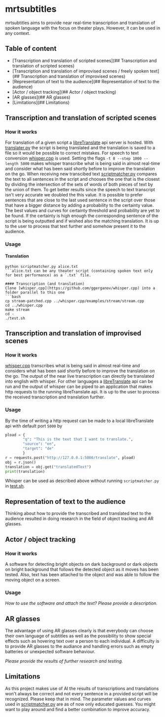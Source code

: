 # mrtsubtitles
mrtsubtitles aims to provide near real-time transcription and translation of spoken language with the focus on theater plays. However, it can be used in any context.

## Table of content
- [Transcription and translation of scripted scenes](## Transcription and translation of scripted scenes)
- [Transcription and translation of improvised scenes / freely spoken text](## Transcription and translation of improvised scenes)
- [Representation of text to the audience](## Representation of text to the audience)
- [Actor / object tracking](## Actor / object tracking)
- [AR glasses](## AR glasses)
- [Limitations](## Limitations)

## Transcription and translation of scripted scenes
### How it works
For translation of a given script a [libreTranslate](https://github.com/LibreTranslate/LibreTranslate) api server is hosted. With [translater.py](translater.py) the script is being translated and the translation is saved to a file so it would be possible to correct mistakes.
For speech to text conversion [whisper.cpp](https://github.com/ggerganov/whisper.cpp) is used. Setting the flags `-t 8 --step 1000 --length 5000` makes whisper transcribe what is being said in almost real-time and consider what has been said shortly before to improve the translation on the go. When receiving new transcibed text [scriptmatcher.py](scriptmatcher.py) compares the text to all sentences in the script and chooses the one that is the closest by dividing the intersection of the sets of words of both pieces of text by the union of them. To get better results since the speech to text transcript isn't very accurate we doubled the this value. It is possible to prefer sentences that are close to the last used sentence in the script over those that have a bigger distance by adding a probability to the certainty value. The best values and curves for certainty threshold and probability are yet to be found. If the certainty is high enough the corresponding sentence of the script is being outputted and if wished also the matching translation. It is up to the user to process that text further and somehow present it to the audience.

### Usage 
#### Translation
```
python scriptmatcher.py alice.txt
```alice.txt can be any theater script (containing spoken text only for best performance) as a `.txt` file.

#### Transcription (and translation)
Clone [whisper.cpp](https://github.com/ggerganov/whisper.cpp) into a folder parallel to this one
```bash
cp stream-patched.cpp ../whisper.cpp/examples/stream/stream.cpp
cd ../whisper.cpp
make stream
cd -
./test.sh
```

## Transcription and translation of improvised scenes
### How it works
[whisper.cpp](https://github.com/ggerganov/whisper.cpp) transcribes what is being said in almost real-time and considers what has been said shortly before to improve the translation on the go. The output of the near live transcription can directly be translated into english with whisper. For other languages a [libreTranslate](https://github.com/LibreTranslate/LibreTranslate) api can be run and the output of whisper can be piped to an application that makes http requests to the running libreTranslate api. It is up to the user to process the received transcription and translation further.

### Usage
By the time of writing a http request can be made to a local libreTranslate api with default port `5000` by
```py
pload = {
        "q": "This is the text that I want to translate.", 
        "source": "en", 
        "target": "de"
        }
r = requests.post("http://127.0.0.1:5000/translate", pload)
obj = r.json()
translation = obj.get("translatedText")
print(translation)
```
Whisper can be used as described above without running `scriptmatcher.py` in [test.sh](test.sh).

## Representation of text to the audience
Thinking about how to provide the transcribed and translated text to the audience resulted in doing research in the field of object tracking and AR glasses.

## Actor / object tracking
### How it works
A software for detecting bright objects on dark background or dark objects on bright background that follows the detected object as it moves has been tested. Also, text has been attached to the object and was able to follow the moving object on a screen.

### Usage
*How to use the software and attach the text? Please provide a description.*

## AR glasses
The advantage of using AR glasses clearly is that everybody can choose their own language of subtitles as well as the possibility to show special effects such as hovering text over a person to each individual.
A difficulty is to provide AR glasses to the audiance and handling errors such as empty batteries or unexpected software behaviour.

*Please provide the results of further research and testing.*

## Limitations
As this project makes use of AI the results of transcriptions and translations won't always be correct and not every sentence in a provided script will be recognized. Please keep that in mind.
The parameter values and curves used in [scriptmatcher.py](scriptmatcher.py) are as of now only educated guesses. You might want to play around and find a better combination to improve accuracy.
